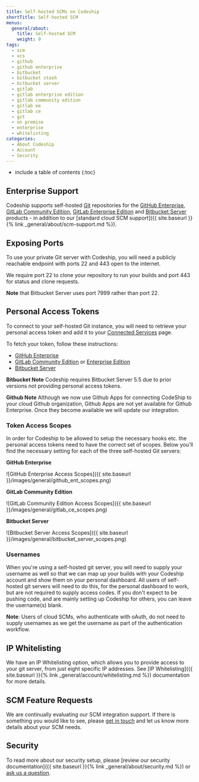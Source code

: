 ```yaml
---
title: Self-hosted SCMs on Codeship
shortTitle: Self-hosted SCM
menus:
  general/about:
    title: Self-hosted SCM
    weight: 9
tags:
  - scm
  - vcs
  - github
  - github enterprise
  - bitbucket
  - bitbucket stash
  - bitbucket server
  - gitlab
  - gitlab enterprise edition
  - gitlab community edition
  - gitlab ee
  - gitlab ce
  - git
  - on premise
  - enterprise
  - whitelisting
categories:
  - About Codeship  
  - Account
  - Security
---
```


* include a table of contents
{:toc}

## Enterprise Support

Codeship supports self-hosted [Git](https://git-scm.com) repositories for the [GitHub Enterprise](https://enterprise.github.com/home), [GitLab Community Edition](https://gitlab.com/gitlab-org/gitlab-ce), [GitLab Enterprise Edition](https://about.gitlab.com/gitlab-ee) and [Bitbucket Server](https://www.atlassian.com/software/bitbucket/server) products - in addition to our [standard cloud SCM support]({{ site.baseurl }}{% link _general/about/scm-support.md %}).

## Exposing Ports

To use your private Git server with Codeship, you will need a publicly reachable endpoint with ports 22 and 443 open to the internet.

We require port 22 to clone your repository to run your builds and port 443 for status and clone requests.

**Note** that Bitbucket Server uses port 7999 rather than port 22.


## Personal Access Tokens

To connect to your self-hosted Git instance, you will need to retrieve your personal access token and add it to your [Connected Services](https://app.codeship.com/authentications) page.

To fetch your token, follow these instructions:

- [GitHub Enterprise](https://help.github.com/articles/creating-a-personal-access-token-for-the-command-line/)
- [GitLab Community Edition](https://docs.gitlab.com/ce/user/profile/personal_access_tokens.html) or [Enterprise Edition](https://docs.gitlab.com/ee/user/profile/personal_access_tokens.html)
- [Bitbucket Server](https://confluence.atlassian.com/bitbucketserver/personal-access-tokens-939515499.html)

**Bitbucket Note** Codeship requires Bitbucket Server 5.5 due to prior versions not providing personal access tokens.

**Github Note** Although we now use Github Apps for connecting CodeShip to your cloud Github organization, Github Apps are not yet available for Github Enterprise. Once they become available we will update our integration.

### Token Access Scopes

In order for Codeship to be allowed to setup the necessary hooks etc. the personal access tokens need to have the correct set of scopes. Below you'll find the necessary setting for each of the three self-hosted Git servers:

**GitHub Enterprise**

![GitHub Enterprise Access Scopes]({{ site.baseurl }}/images/general/github_ent_scopes.png)

**GitLab Community Edition**

![GitLab Community Edition Access Scopes]({{ site.baseurl }}/images/general/gitlab_ce_scopes.png)

**Bitbucket Server**

![Bitbucket Server Access Scopes]({{ site.baseurl }}/images/general/bitbucket_server_scopes.png)

### Usernames

When you're using a self-hosted git server, you will need to supply your username as well so that we can map up your builds with your Codeship account and show them on your personal dashboard. All users of self-hosted git servers will need to do this, for the personal dashboard to work, but are not required to supply access codes.
If you don't expect to be pushing code, and are mainly setting up Codeship for others, you can leave the username(s) blank.

**Note**: Users of cloud SCMs, who authenticate with oAuth, do not need to supply usernames as we get the username as part of the authentication workflow.

## IP Whitelisting

We have an IP Whitelisting option, which allows you to provide access to your git server, from just eight specific IP addresses. See [IP Whitelisting]({{ site.baseurl }}{% link _general/account/whitelisting.md %}) documentation for more details.

## SCM Feature Requests

We are continually evaluating our SCM integration support. If there is something you would like to see, please [get in touch](mailto:support@codeship.com) and let us know more details about your SCM needs.

## Security

To read more about our security setup, please [review our security documentation]({{ site.baseurl }}{% link _general/about/security.md %}) or [ask us a question](https://helpdesk.codeship.com).

